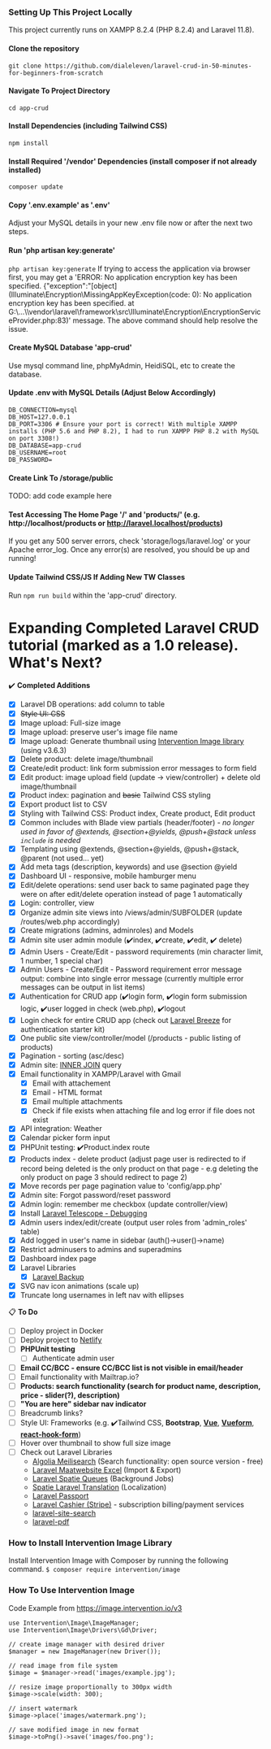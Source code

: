 ### Setting Up This Project Locally
This project currently runs on XAMPP 8.2.4 (PHP 8.2.4) and Laravel 11.8).

#### Clone the repository
```git clone https://github.com/dialeleven/laravel-crud-in-50-minutes-for-beginners-from-scratch```

#### Navigate To Project Directory
```cd app-crud```

#### Install Dependencies (including Tailwind CSS)
```npm install```

#### Install Required '/vendor' Dependencies (install composer if not already installed)
```composer update```

#### Copy '.env.example' as '.env'
Adjust your MySQL details in your new .env file now or after the next two steps.

#### Run 'php artisan key:generate'
```php artisan key:generate```
If trying to access the application via browser first, you may get a 'ERROR: No application encryption key has been specified. {"exception":"[object] (Illuminate\\Encryption\\MissingAppKeyException(code: 0): No application encryption key has been specified. at G:\\...\\\vendor\\laravel\\framework\\src\\Illuminate\\Encryption\\EncryptionServiceProvider.php:83)' message. The above command should help resolve the issue.

#### Create MySQL Database 'app-crud'
Use mysql command line, phpMyAdmin, HeidiSQL, etc to create the database.

#### Update .env with MySQL Details (Adjust Below Accordingly)
```
DB_CONNECTION=mysql
DB_HOST=127.0.0.1
DB_PORT=3306 # Ensure your port is correct! With multiple XAMPP installs (PHP 5.6 and PHP 8.2), I had to run XAMPP PHP 8.2 with MySQL on port 3308!)
DB_DATABASE=app-crud
DB_USERNAME=root
DB_PASSWORD=
```

#### Create Link To /storage/public
TODO: add code example here

#### Test Accessing The Home Page '/' and 'products/' (e.g. http://localhost/products or http://laravel.localhost/products)
If you get any 500 server errors, check 'storage/logs/laravel.log' or your Apache error_log. Once any error(s) are resolved, you should be up and running!

#### Update Tailwind CSS/JS If Adding New TW Classes
Run ```npm run build``` within the 'app-crud' directory.


# Expanding Completed Laravel CRUD tutorial (marked as a 1.0 release). What's Next?

✔️ **Completed Additions**
- [x] Laravel DB operations: add column to table
- [x] ~~Style UI: CSS~~
- [x] Image upload: Full-size image
- [x] Image upload: preserve user's image file name
- [x] Image upload: Generate thumbnail using [Intervention Image library](https://image.intervention.io/v3) (using v3.6.3)
- [x] Delete product: delete image/thumbnail
- [x] Create/edit product: link form submission error messages to form field
- [x] Edit product: image upload field (update -> view/controller) + delete old image/thumbnail
- [x] Product index: pagination and ~~basic~~ Tailwind CSS styling
- [x] Export product list to CSV
- [x] Styling with Tailwind CSS: Product index, Create product, Edit product
- [x] Common includes with Blade view partials (header/footer) - *no longer used in favor of @extends, @section+@yields, @push+@stack unless `include` is needed*
- [x] Templating using @extends, @section+@yields, @push+@stack, @parent (not used... yet)
- [x] Add meta tags (description, keywords) and use @section @yield
- [x] Dashboard UI - responsive, mobile hamburger menu
- [x] Edit/delete operations: send user back to same paginated page they were on after edit/delete operation instead of page 1 automatically
- [x] Login: controller, view
- [x] Organize admin site views into /views/admin/SUBFOLDER (update /routes/web.php accordingly)
- [x] Create migrations (admins, adminroles) and Models
- [x] Admin site user admin module (✔️index, ✔️create, ✔️edit, ✔️ delete)
- [x] Admin Users - Create/Edit - password requirements (min character limit, 1 number, 1 special char)
- [x] Admin Users - Create/Edit - Password requirement error message output: combine into single error message (currently multiple error messages can be output in list items)
- [x] Authentication for CRUD app (✔️login form, ✔️login form submission logic, ✔️user logged in check (web.php), ✔️logout
- [x] Login check for entire CRUD app (check out [Laravel Breeze](https://laravel.com/docs/11.x/starter-kits#breeze-and-blade) for authentication starter kit)
- [x] One public site view/controller/model (/products - public listing of products)
- [x] Pagination - sorting (asc/desc)
- [x] Admin site: [INNER JOIN](https://laravel.com/docs/11.x/queries#joins) query
- [x] Email functionality in XAMPP/Laravel with Gmail
  - [x] Email with attachement
  - [x] Email - HTML format
  - [x] Email multiple attachments
  - [x] Check if file exists when attaching file and log error if file does not exist
- [x] API integration: Weather
- [x] Calendar picker form input
- [x] PHPUnit testing: ✔️Product.index route
- [x] Products index - delete product (adjust page user is redirected to if record being deleted is the only product on that page - e.g deleting the only product on page 3  should redirect to page 2)
- [x] Move records per page pagination value to 'config/app.php'
- [x] Admin site: Forgot password/reset password
- [x] Admin login: remember me checkbox (update controller/view)
- [x] Install [Laravel Telescope - Debugging](https://laravel.com/docs/11.x/telescope)
- [x] Admin users index/edit/create (output user roles from 'admin_roles' table)
- [x] Add logged in user's name in sidebar (auth()->user()->name)
- [x] Restrict adminusers to admins and superadmins
- [x] Dashboard index page
- [x] Laravel Libraries
  - [x] [Laravel Backup](https://spatie.be/docs/laravel-backup/v8/introduction)
- [x] SVG nav icon animations (scale up)
- [x] Truncate long usernames in left nav with ellipses

📋 **To Do**
- [ ] Deploy project in Docker
- [ ] Deploy project to [Netlify](https://www.netlify.com/)
- [ ] **PHPUnit testing**
  - [ ] Authenticate admin user
- [ ] **Email CC/BCC - ensure CC/BCC list is not visible in email/header**
- [ ] Email functionality with Mailtrap.io?
- [ ] **Products: search functionality (search for product name, description, price - slider(?), description)**
- [ ] **"You are here" sidebar nav indicator**
- [ ] Breadcrumb links?
- [ ] Style UI: Frameworks (e.g. ✔️Tailwind CSS, **Bootstrap**, **[Vue](https://v2.vuejs.org/v2/cookbook/form-validation#Using-Custom-Validation)**, **[Vueform](https://vueform.com/)**, **[react-hook-form](https://react-hook-form.com/)**)
- [ ] Hover over thumbnail to show full size image
- [ ] Check out Laravel Libraries
  - [Algolia Meilisearch](https://laravel.com/docs/11.x/scout) (Search functionality: open source version - free)
  - [Laravel Maatwebsite Excel](https://laravel-excel.com/) (Import & Export) 
  - [Laravel Spatie Queues](https://spatie.be/docs/laravel-health/v1/available-checks/queue) (Background Jobs)
  - [Spatie Laravel Translation](https://spatie.be/docs/laravel-translatable/v6/introduction) (Localization)
  - [Laravel Passport](https://laravel.com/docs/11.x/passport)
  - [Laravel Cashier (Stripe)](https://laravel.com/docs/11.x/billing) - subscription billing/payment services
  - [laravel-site-search](https://spatie.be/docs/laravel-site-search)
  - [laravel-pdf](https://spatie.be/docs/laravel-pdf)


### How to Install Intervention Image Library
Install Intervention Image with Composer by running the following command.
`$ composer require intervention/image`

### How To Use Intervention Image
Code Example from https://image.intervention.io/v3

```
use Intervention\Image\ImageManager;
use Intervention\Image\Drivers\Gd\Driver;

// create image manager with desired driver
$manager = new ImageManager(new Driver());

// read image from file system
$image = $manager->read('images/example.jpg');

// resize image proportionally to 300px width
$image->scale(width: 300);

// insert watermark
$image->place('images/watermark.png');

// save modified image in new format 
$image->toPng()->save('images/foo.png');
```
